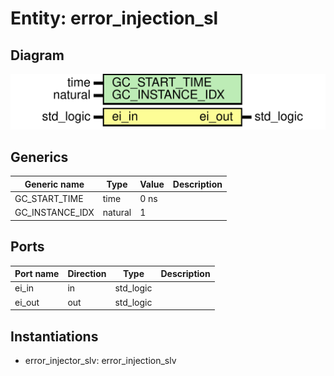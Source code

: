 # Entity: error_injection_sl
## Diagram
![Diagram](error_injection_sl.svg "Diagram")
## Generics
| Generic name    | Type    | Value | Description |
| --------------- | ------- | ----- | ----------- |
| GC_START_TIME   | time    | 0 ns  |             |
| GC_INSTANCE_IDX | natural | 1     |             |
## Ports
| Port name | Direction | Type      | Description |
| --------- | --------- | --------- | ----------- |
| ei_in     | in        | std_logic |             |
| ei_out    | out       | std_logic |             |
## Instantiations
- error_injector_slv: error_injection_slv
